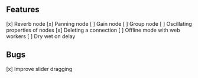 ## Features
[x] Reverb node
[x] Panning node
[ ] Gain node
[ ] Group node
[ ] Oscillating properties of nodes
[x] Deleting a connection
[ ] Offline mode with web workers
[ ] Dry wet on delay

## Bugs
[x] Improve slider dragging

